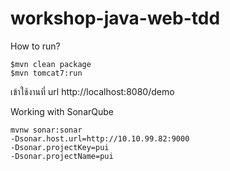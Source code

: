 # workshop-java-web-tdd 

How to run?
```
$mvn clean package
$mvn tomcat7:run
```

เข้าใช้งานที่ url http://localhost:8080/demo

Working with SonarQube
```
mvnw sonar:sonar 
-Dsonar.host.url=http://10.10.99.82:9000 
-Dsonar.projectKey=pui 
-Dsonar.projectName=pui
```
